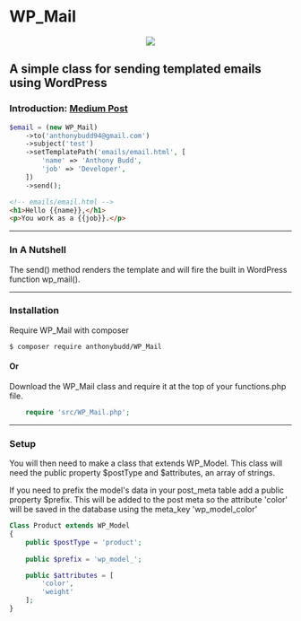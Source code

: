 # WP_Mail

<p align="center"><img src="https://c1.staticflickr.com/1/415/31850480513_6cf2b5bdde_b.jpg"></p>

## A simple class for sending templated emails using WordPress

### Introduction: [Medium Post](https://medium.com/@AnthonyBudd/wp-model-6887e1a24d3c)


```php
$email = (new WP_Mail)
    ->to('anthonybudd94@gmail.com')
    ->subject('test')
    ->setTemplatePath('emails/email.html', [
        'name' => 'Anthony Budd',
        'job' => 'Developer',
    ])
    ->send();
```

```html
<!-- emails/email.html -->
<h1>Hello {{name}},</h1>
<p>You work as a {{job}}.</p>
```

***

### In A Nutshell

The send() method renders the template and will fire the built in WordPress function wp_mail().

***

### Installation

Require WP_Mail with composer

```
$ composer require anthonybudd/WP_Mail
```

#### Or

Download the WP_Mail class and require it at the top of your functions.php file.

```php
    require 'src/WP_Mail.php';
```

***

### Setup
You will then need to make a class that extends WP_Model. This class will need the public property $postType and $attributes, an array of strings.

If you need to prefix the model's data in your post_meta table add a public property $prefix. This will be added to the post meta so the attribute 'color' will be saved in the database using the meta_key 'wp_model_color'
```php
Class Product extends WP_Model
{
    public $postType = 'product';
    
    public $prefix = 'wp_model_';

    public $attributes = [
        'color',
        'weight'
    ];
}
```
